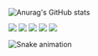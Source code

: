  ![Anurag's GitHub stats](https://github-readme-stats.vercel.app/api?username=hitaloalesana&show_icons=true&theme=synthwave)

 <a href="https://yt3.ggpht.com/yti/APfAmoFcF0a1OPcC9y_uZBTOfqwkTYfIxklJlTTfjLyiLrU=s88-c-k-c0x00ffffff-no-rj-mo" target="_blank"><img src="https://img.shields.io/badge/YouTube-FF0000?style=for-the-badge&logo=youtube&logoColor=white" target="_blank"></a>
 	<a href="https://www.twitch.tv/cerasgames" target="_blank"><img src="https://img.shields.io/badge/Twitch-9146FF?style=for-the-badge&logo=twitch&logoColor=white" target="_blank"></a>
 <a href="https://discord.gg/G9GPg5SA75" target="_blank"><img src="https://img.shields.io/badge/Discord-7289DA?style=for-the-badge&logo=discord&logoColor=white" target="_blank"></a> 
  <a href = "mailto:hitalo.novais@gmail.com"><img src="https://img.shields.io/badge/-Gmail-%23333?style=for-the-badge&logo=gmail&logoColor=white" target="_blank"></a>
  <a href="https://www.linkedin.com/in/hitalonovais/" target="_blank"><img src="https://img.shields.io/badge/-LinkedIn-%230077B5?style=for-the-badge&logo=linkedin&logoColor=white" target="_blank"></a> 

  ![Snake animation](https://github.com/hitaloalesana/Curso-Front-End-na-Udemy/blob/output/github-contribution-grid-snake.svg)
